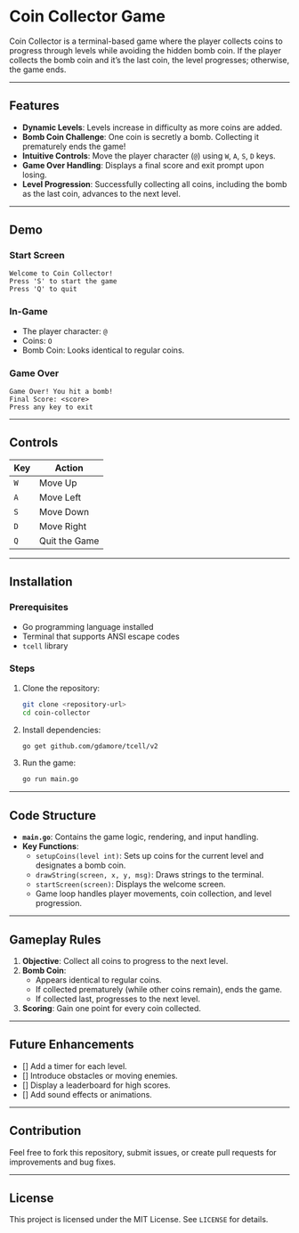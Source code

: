 # Coin Collector Game

Coin Collector is a terminal-based game where the player collects coins to progress through levels while avoiding the hidden bomb coin. If the player collects the bomb coin and it’s the last coin, the level progresses; otherwise, the game ends.

---

## Features

- **Dynamic Levels**: Levels increase in difficulty as more coins are added.
- **Bomb Coin Challenge**: One coin is secretly a bomb. Collecting it prematurely ends the game!
- **Intuitive Controls**: Move the player character (`@`) using `W`, `A`, `S`, `D` keys.
- **Game Over Handling**: Displays a final score and exit prompt upon losing.
- **Level Progression**: Successfully collecting all coins, including the bomb as the last coin, advances to the next level.

---

## Demo

### Start Screen

```
Welcome to Coin Collector!
Press 'S' to start the game
Press 'Q' to quit
```

### In-Game

- The player character: `@`
- Coins: `O`
- Bomb Coin: Looks identical to regular coins.

### Game Over

```
Game Over! You hit a bomb!
Final Score: <score>
Press any key to exit
```

---

## Controls

| Key | Action        |
| --- | ------------- |
| `W` | Move Up       |
| `A` | Move Left     |
| `S` | Move Down     |
| `D` | Move Right    |
| `Q` | Quit the Game |

---

## Installation

### Prerequisites

- Go programming language installed
- Terminal that supports ANSI escape codes
- `tcell` library

### Steps

1. Clone the repository:

   ```bash
   git clone <repository-url>
   cd coin-collector
   ```

2. Install dependencies:

   ```bash
   go get github.com/gdamore/tcell/v2
   ```

3. Run the game:
   ```bash
   go run main.go
   ```

---

## Code Structure

- **`main.go`**: Contains the game logic, rendering, and input handling.
- **Key Functions**:
  - `setupCoins(level int)`: Sets up coins for the current level and designates a bomb coin.
  - `drawString(screen, x, y, msg)`: Draws strings to the terminal.
  - `startScreen(screen)`: Displays the welcome screen.
  - Game loop handles player movements, coin collection, and level progression.

---

## Gameplay Rules

1. **Objective**: Collect all coins to progress to the next level.
2. **Bomb Coin**:
   - Appears identical to regular coins.
   - If collected prematurely (while other coins remain), ends the game.
   - If collected last, progresses to the next level.
3. **Scoring**: Gain one point for every coin collected.

---

## Future Enhancements

- [] Add a timer for each level.
- [] Introduce obstacles or moving enemies.
- [] Display a leaderboard for high scores.
- [] Add sound effects or animations.

---

## Contribution

Feel free to fork this repository, submit issues, or create pull requests for improvements and bug fixes.

---

## License

This project is licensed under the MIT License. See `LICENSE` for details.
